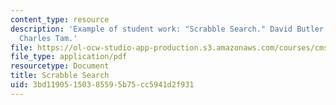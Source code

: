 ```yaml
---
content_type: resource
description: 'Example of student work: "Scrabble Search." David Butler, Justin Moe,
  Charles Tam.'
file: https://ol-ocw-studio-app-production.s3.amazonaws.com/courses/cms-608-game-design-spring-2008/3bd11905150385595b75cc5941d2f931_bmt4.pdf
file_type: application/pdf
resourcetype: Document
title: Scrabble Search
uid: 3bd11905-1503-8559-5b75-cc5941d2f931
---
```

